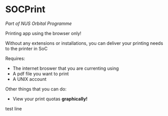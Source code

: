 SOCPrint
=
*Part of NUS Orbital Programme*

Printing app using the browser only!

Without any extensions or installations, you can deliver your printing needs to the printer in SoC

Requires: 
  * The internet broswer that you are currenting using
  * A pdf file you want to print
  * A UNIX account

Other things that you can do:
  * View your print quotas **graphically!**


test line
